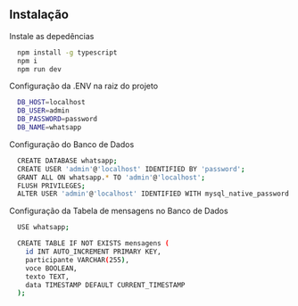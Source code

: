 
## Instalação

Instale as depedências

```bash
  npm install -g typescript 
  npm i
  npm run dev
```

Configuração da .ENV na raiz do projeto

```bash
  DB_HOST=localhost
  DB_USER=admin
  DB_PASSWORD=password
  DB_NAME=whatsapp
```

Configuração do Banco de Dados

```bash
  CREATE DATABASE whatsapp;
  CREATE USER 'admin'@'localhost' IDENTIFIED BY 'password';
  GRANT ALL ON whatsapp.* TO 'admin'@'localhost';
  FLUSH PRIVILEGES;
  ALTER USER 'admin'@'localhost' IDENTIFIED WITH mysql_native_password BY 'password';
```

Configuração da Tabela de mensagens no Banco de Dados

```bash
  USE whatsapp;

  CREATE TABLE IF NOT EXISTS mensagens (
    id INT AUTO_INCREMENT PRIMARY KEY,
    participante VARCHAR(255),
    voce BOOLEAN,
    texto TEXT,
    data TIMESTAMP DEFAULT CURRENT_TIMESTAMP
  );
``` 